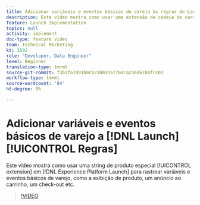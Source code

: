 ```yaml
---
title: Adicionar variáveis e eventos básicos de varejo às regras do Launch
description: Este vídeo mostra como usar uma extensão de cadeia de caracteres de produto especial no Launch para rastrear variáveis e eventos básicos de varejo, como a exibição de produto, um anúncio ao carrinho, um check-out etc.
feature: Launch Implementation
topics: null
activity: implement
doc-type: feature video
team: Technical Marketing
kt: 3592
role: "Developer, Data Engineer"
level: Beginner
translation-type: tm+mt
source-git-commit: f3b3fa7d91b0cb21005b57768ca23ed6700fcc03
workflow-type: tm+mt
source-wordcount: '84'
ht-degree: 0%

---
```



# Adicionar variáveis e eventos básicos de varejo a [!DNL Launch] [!UICONTROL Regras]

Este vídeo mostra como usar uma string de produto especial [!UICONTROL extension] em [!DNL Experience Platform Launch] para rastrear variáveis e eventos básicos de varejo, como a exibição de produto, um anúncio ao carrinho, um check-out etc.

>[!VIDEO](https://video.tv.adobe.com/v/28763/?quality=12)
